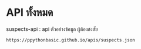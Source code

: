 # API ทั้งหมด

suspects-api : api ตัวอย่างข้อมูล ผู้ต้องสงสัย
```
https://ppythonbasic.github.io/apis/suspects.json
```